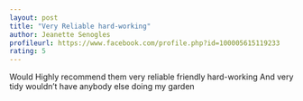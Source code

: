 ```yaml
---
layout: post
title: "Very Reliable hard-working"
author: Jeanette Senogles
profileurl: https://www.facebook.com/profile.php?id=100005615119233
rating: 5
---
```

Would Highly recommend them very reliable friendly hard-working And very tidy wouldn’t have anybody else doing my garden



 